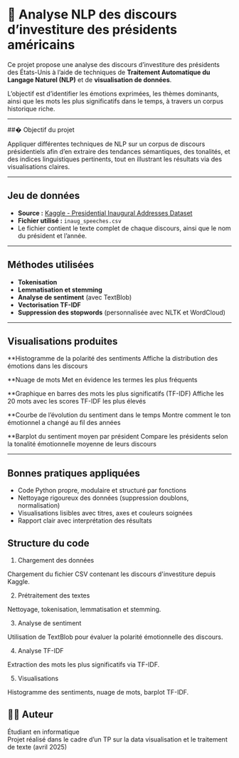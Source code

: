 # 🗽 Analyse NLP des discours d’investiture des présidents américains

Ce projet propose une analyse des discours d’investiture des présidents des États-Unis à l’aide de techniques de **Traitement Automatique du Langage Naturel (NLP)** et de **visualisation de données**.

L’objectif est d’identifier les émotions exprimées, les thèmes dominants, ainsi que les mots les plus significatifs dans le temps, à travers un corpus historique riche.

---

##� Objectif du projet 

Appliquer différentes techniques de NLP sur un corpus de discours présidentiels afin d’en extraire des tendances sémantiques, des tonalités, et des indices linguistiques pertinents, tout en illustrant les résultats via des visualisations claires.

---

## Jeu de données

- **Source :** [Kaggle - Presidential Inaugural Addresses Dataset](https://www.kaggle.com/datasets/adhok93/presidentialaddress)
- **Fichier utilisé :** `inaug_speeches.csv`
- Le fichier contient le texte complet de chaque discours, ainsi que le nom du président et l’année.

---

## Méthodes utilisées

- **Tokenisation**
- **Lemmatisation et stemming**
- **Analyse de sentiment** (avec TextBlob)
- **Vectorisation TF-IDF**
- **Suppression des stopwords** (personnalisée avec NLTK et WordCloud)

---

## Visualisations produites

**Histogramme de la polarité des sentiments
Affiche la distribution des émotions dans les discours

**Nuage de mots
Met en évidence les termes les plus fréquents

**Graphique en barres des mots les plus significatifs (TF-IDF)
Affiche les 20 mots avec les scores TF-IDF les plus élevés

**Courbe de l’évolution du sentiment dans le temps
Montre comment le ton émotionnel a changé au fil des années

**Barplot du sentiment moyen par président
Compare les présidents selon la tonalité émotionnelle moyenne de leurs discours

---

## Bonnes pratiques appliquées

- Code Python propre, modulaire et structuré par fonctions
- Nettoyage rigoureux des données (suppression doublons, normalisation)
- Visualisations lisibles avec titres, axes et couleurs soignées
- Rapport clair avec interprétation des résultats

## Structure du code 

1. Chargement des données

Chargement du fichier CSV contenant les discours d'investiture depuis Kaggle.


2. Prétraitement des textes

Nettoyage, tokenisation, lemmatisation et stemming.


3. Analyse de sentiment

Utilisation de TextBlob pour évaluer la polarité émotionnelle des discours.


4. Analyse TF-IDF

Extraction des mots les plus significatifs via TF-IDF.


5. Visualisations

Histogramme des sentiments, nuage de mots, barplot TF-IDF.


## 👨‍💻 Auteur

Étudiant en informatique  
Projet réalisé dans le cadre d’un TP sur la data visualisation et le traitement de texte (avril 2025)


